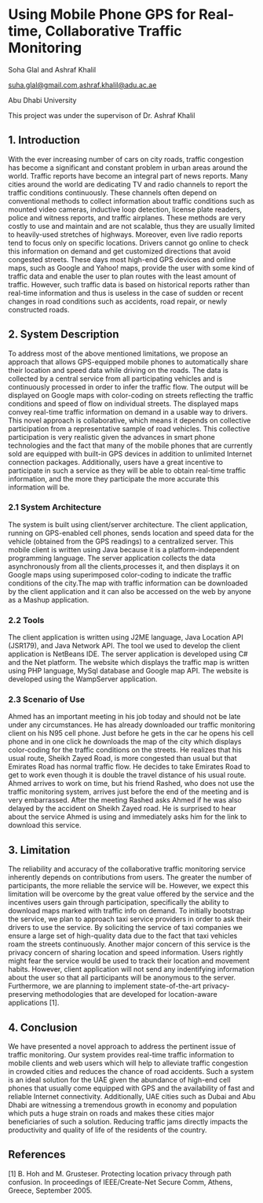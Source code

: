 # Using Mobile Phone GPS for Real-time, Collaborative Traffic Monitoring 

Soha Glal and Ashraf Khalil

suha.glal@gmail.com,ashraf.khalil@adu.ac.ae

Abu Dhabi University

This project was under the supervison of Dr. Ashraf Khalil

## 1.	Introduction


With the ever increasing number of cars on city roads, traffic congestion has become a significant and constant problem in urban areas around the world. Traffic reports have become an integral part of news reports. Many cities around the world are dedicating TV and radio channels to report the traffic conditions continuously. These channels often depend on conventional methods to collect information about traffic conditions such as mounted video cameras, inductive loop detection, license plate readers, police and witness reports, and traffic airplanes. These methods are very costly to use and maintain and are not scalable, thus they are usually limited to heavily-used stretches of highways. Moreover, even live radio reports tend to focus only on specific locations. Drivers cannot go online to check this information on demand and get customized directions that avoid congested streets. 
These days most high-end GPS devices and online maps, such as Google and Yahoo! maps, provide the user with some kind of traffic data and enable the user to plan routes with the least amount of traffic. However, such traffic data is based on historical reports rather than real-time information and thus is useless in the case of sudden or recent changes in road conditions such as accidents, road repair, or newly constructed roads.

## 2.	System Description 


To address most of the above mentioned limitations, we propose an approach that allows GPS-equipped mobile phones to automatically share their location and speed data while driving on the roads. The data is collected by a central service from all participating vehicles and is continuously processed in order to infer the traffic flow. The output will be displayed on Google maps with color-coding on streets reflecting the traffic conditions and speed of flow on individual streets. The displayed maps convey real-time traffic information on demand in a usable way to drivers. 
This novel approach is collaborative, which means it depends on collective participation from a representative sample of road vehicles. This collective participation is very realistic given the advances in smart phone technologies and the fact that many of the mobile phones that are currently sold are equipped with built-in GPS devices in addition to unlimited Internet connection packages. Additionally, users have a great incentive to participate in such a service as they will be able to obtain real-time traffic information, and the more they participate the more accurate this information will be. 
 	


### 2.1 System Architecture 
The system is built using client/server architecture. The client application, running on GPS-enabled cell phones, sends location and speed data for the vehicle (obtained from the GPS readings) to a centralized server. This mobile client is written using Java because it is a platform-independent programming language. The server application collects the data asynchronously from all the clients,processes it, and then displays it on Google maps using superimposed color-coding to indicate the traffic conditions of the city.The map with traffic information can be downloaded by the client application and it can also be accessed on the web by anyone as a Mashup application. 

### 2.2 Tools 
The client application is written using J2ME language, Java Location API (JSR179), and Java Network API. The tool we used to develop the client application is NetBeans IDE. The server application is developed using C# and the Net platform. The website which displays the traffic map is written using PHP language, MySql database and Google map API. The website is developed using the WampServer application.

### 2.3 Scenario of Use 
Ahmed has an important meeting in his job today and should not be late under any circumstances. He has already downloaded our traffic monitoring client on his N95 cell phone. Just before he gets in the car he opens his cell phone and in one click he downloads the map of the city which displays color-coding for the traffic conditions on the streets. He realizes that his usual route, Sheikh Zayed Road, is more congested than usual but that Emirates Road has normal traffic flow. He decides to take Emirates Road to get to work even though it is double the travel distance of his usual route. Ahmed arrives to work on time, but his friend Rashed, who does not use the traffic monitoring system, arrives just before the end of the meeting and is very embarrassed. After the meeting Rashed asks Ahmed if he was also delayed by the accident on Sheikh Zayed road. He is surprised to hear about the service Ahmed is using and immediately asks him for the link to download this service.

## 3.	Limitation
The reliability and accuracy of the collaborative traffic monitoring service inherently depends on contributions from users. The greater the number of participants, the more reliable the service will be. However, we expect this limitation will be overcome by the great value offered by the service and the incentives users gain through participation, specifically the ability to download maps marked with traffic info on demand. To initially bootstrap the service, we plan to approach taxi service providers in order to ask their drivers to use the service. By soliciting the service of taxi companies we ensure a large set of high-quality data due to the fact that taxi vehicles roam the streets continuously. Another major concern of this service is the privacy concern of sharing location and speed information. Users rightly might fear the service would be used to track their location and movement habits. However, client application will not send any indentifying information about the user so that all participants will be anonymous to the server. Furthermore, we are planning to implement state-of-the-art privacy-preserving methodologies that are developed for location-aware applications [1]. 


## 4.	 Conclusion
We have presented a novel approach to address the pertinent issue of traffic monitoring. Our system provides real-time traffic information to mobile clients and web users which will help to alleviate traffic congestion in crowded cities and reduces the chance of road accidents. Such a system is an ideal solution for the UAE given the abundance of high-end cell phones that usually come equipped with GPS and the availability of fast and reliable Internet connectivity. Additionally, UAE cities such as Dubai and Abu Dhabi are witnessing a tremendous growth in economy and population which puts a huge strain on roads and makes these cities major beneficiaries of such a solution. Reducing traffic jams directly impacts the productivity and quality of life of the residents of the country.

## References
[1] B. Hoh and M. Grusteser. Protecting location privacy through path confusion. In proceedings of IEEE/Create-Net Secure Comm, Athens, Greece, September 2005.
